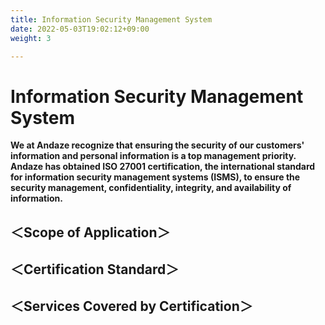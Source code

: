 ```yaml
---
title: Information Security Management System
date: 2022-05-03T19:02:12+09:00
weight: 3

---
```

# Information Security Management System

**We at Andaze recognize that ensuring the security of our customers' information and personal information is a top management priority. Andaze has obtained ISO 27001 certification, the international standard for information security management systems (ISMS), to ensure the security management, confidentiality, integrity, and availability of information.**

## ＜Scope of Application＞

## ＜Certification Standard＞

## ＜Services Covered by Certification＞